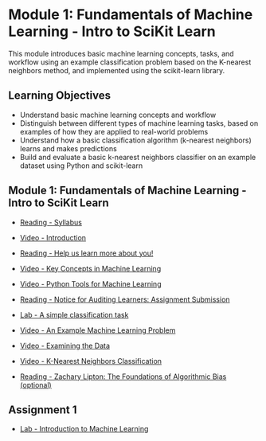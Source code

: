 # Module 1: Fundamentals of Machine Learning - Intro to SciKit Learn

This module introduces basic machine learning concepts, tasks, and workflow using an example classification problem based on the K-nearest neighbors method, and implemented using the scikit-learn library.

## Learning Objectives

- Understand basic machine learning concepts and workflow
- Distinguish between different types of machine learning tasks, based on examples of how they are applied to real-world problems
- Understand how a basic classification algorithm (k-nearest neighbors) learns and makes predictions
- Build and evaluate a basic k-nearest neighbors classifier on an example dataset using Python and scikit-learn

## Module 1: Fundamentals of Machine Learning - Intro to SciKit Learn

- [Reading - Syllabus](https://www.coursera.org/learn/python-machine-learning/supplement/6EzLY/syllabus)

- [Video - Introduction](https://www.coursera.org/learn/python-machine-learning/lecture/4f2So/introduction)

- [Reading - Help us learn more about you!](https://www.coursera.org/learn/python-machine-learning/supplement/Prlcl/help-us-learn-more-about-you)

- [Video - Key Concepts in Machine Learning](https://www.coursera.org/learn/python-machine-learning/lecture/hrHXm/key-concepts-in-machine-learning)

- [Video - Python Tools for Machine Learning](https://www.coursera.org/learn/python-machine-learning/lecture/Nmu9k/python-tools-for-machine-learning)

- [Reading - Notice for Auditing Learners: Assignment Submission](https://www.coursera.org/learn/python-machine-learning/supplement/OVcVh/notice-for-auditing-learners-assignment-submission)

- [Lab - A simple classification task](./Labs/Module%201.ipynb)

- [Video - An Example Machine Learning Problem](https://www.coursera.org/learn/python-machine-learning/lecture/njQep/an-example-machine-learning-problem)

- [Video - Examining the Data](https://www.coursera.org/learn/python-machine-learning/lecture/1U5pC/examining-the-data)

- [Video - K-Nearest Neighbors Classification](https://www.coursera.org/learn/python-machine-learning/lecture/MwsUM/k-nearest-neighbors-classification)

- [Reading - Zachary Lipton: The Foundations of Algorithmic Bias (optional)](http://approximatelycorrect.com/2016/11/07/the-foundations-of-algorithmic-bias/)

## Assignment 1

- [Lab - Introduction to Machine Learning](./Labs/Assignment%201.ipynb)